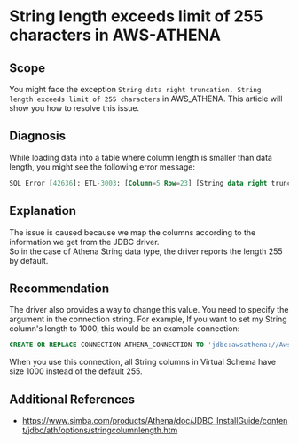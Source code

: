 # String length exceeds limit of 255 characters in AWS-ATHENA 
## Scope

You might face the exception `String data right truncation. String length exceeds limit of 255 characters` in AWS_ATHENA. This article will show you how to resolve this issue.

## Diagnosis

While loading data into a table where column length is smaller than data length, you might see the following error message:


```sql
SQL Error [42636]: ETL-3003: [Column=5 Row=23] [String data right truncation. String length exceeds limit of 255 characters] (Session: 1714810781205312345)
```
## Explanation

The issue is caused because we map the columns according to the information we get from the JDBC driver.  
So in the case of Athena String data type, the driver reports the length 255 by default.

## Recommendation

The driver also provides a way to change this value. You need to specify the argument in the connection string. For example, If you want to set my String column's length to 1000, this would be an example connection:


```sql
CREATE OR REPLACE CONNECTION ATHENA_CONNECTION TO 'jdbc:awsathena://AwsRegion=eu-west-1;S3OutputLocation=s3://virtual-schemas-test-bucket-2/test/sampledb;StringColumnLength=1000' USER 'user' IDENTIFIED BY 'pass';
```
When you use this connection, all String columns in Virtual Schema have size 1000 instead of the default 255.

## Additional References

* <https://www.simba.com/products/Athena/doc/JDBC_InstallGuide/content/jdbc/ath/options/stringcolumnlength.htm>
